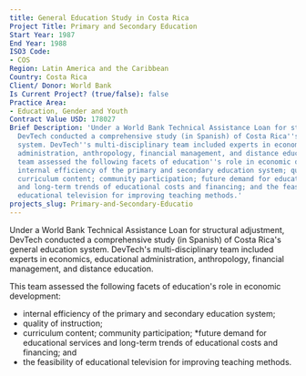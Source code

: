 ```yaml
---
title: General Education Study in Costa Rica
Project Title: Primary and Secondary Education
Start Year: 1987
End Year: 1988
ISO3 Code:
- COS
Region: Latin America and the Caribbean
Country: Costa Rica
Client/ Donor: World Bank
Is Current Project? (true/false): false
Practice Area:
- Education, Gender and Youth
Contract Value USD: 178027
Brief Description: 'Under a World Bank Technical Assistance Loan for structural adjustment,
  DevTech conducted a comprehensive study (in Spanish) of Costa Rica''s general education
  system. DevTech''s multi-disciplinary team included experts in economics, educational
  administration, anthropology, financial management, and distance education. This
  team assessed the following facets of education''s role in economic development:
  internal efficiency of the primary and secondary education system; quality of instruction;
  curriculum content; community participation; future demand for educational services
  and long-term trends of educational costs and financing; and the feasibility of
  educational television for improving teaching methods.'
projects_slug: Primary-and-Secondary-Educatio
---
```


Under a World Bank Technical Assistance Loan for structural adjustment, DevTech conducted a comprehensive study (in Spanish) of Costa Rica's general education system. DevTech's multi-disciplinary team included experts in economics, educational administration, anthropology, financial management, and distance education. 

This team assessed the following facets of education's role in economic development:
* internal efficiency of the primary and secondary education system;
* quality of instruction;
* curriculum content; community participation; *future demand for educational services and long-term trends of educational costs and financing; and
* the feasibility of educational television for improving teaching methods.